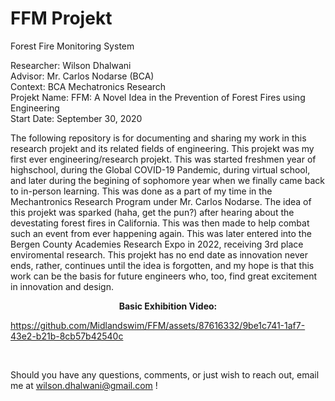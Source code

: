 # FFM Projekt
Forest Fire Monitoring System

Researcher: Wilson Dhalwani <br />
Advisor: Mr. Carlos Nodarse (BCA) <br />
Context: BCA Mechatronics Research <br />
Projekt Name: FFM: A Novel Idea in the Prevention of Forest Fires using Engineering <br />
Start Date: September 30, 2020 <br />

The following repository is for documenting and sharing my work in this research projekt and its related fields of engineering. This projekt was my first ever engineering/research projekt. This was started freshmen year of highschool, during the Global COVID-19 Pandemic, during virtual school, and later during the begining of sophomore year when we finally came back to in-person learning. This was done as a part of my time in the Mechantronics Research Program under Mr. Carlos Nodarse. The idea of this projekt was sparked (haha, get the pun?) after hearing about the devestating forest fires in California. This was then made to help combat such an event from ever happening again. This was later entered into the Bergen County Academies Research Expo in 2022, receiving 3rd place 
enviromental research. This projekt has no end date as innovation never ends, rather, continues until the idea is forgotten, and my hope is that this work can be the basis for future engineers who, too, find great excitement in innovation and design. <br />

<p align="center"> <strong> Basic Exhibition Video: </strong> </p> 

https://github.com/Midlandswim/FFM/assets/87616332/9be1c741-1af7-43e2-b21b-8cb57b42540c

<br />

Should you have any questions, comments, or just wish to reach out, email me at wilson.dhalwani@gmail.com !
